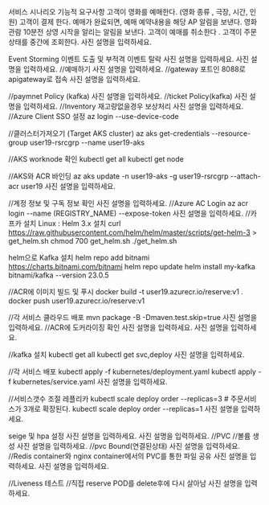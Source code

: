 서비스 시나리오
기능적 요구사항
고객이 영화를 예매한다. (영화 종류 , 극장, 시간, 인원)
고객이 결제 한다.
예매가 완료되면, 예매 예약내용을 해당 AP 알림을 보낸다.
영화 관람 10분전 상영 시작을 알리는 알림을 보낸다.
고객이 예매를 취소한다 .
고객이 주문상태를 중간에 조회한다.
사진 설명을 입력하세요.

Event Storming
이벤트 도출 및 부적격 이벤트 탈락
사진 설명을 입력하세요.
사진 설명을 입력하세요.
//예매하기
사진 설명을 입력하세요.
//gateway 포트인 8088로 apigateway로 접속
사진 설명을 입력하세요.

//paymnet Policy (kafka)
사진 설명을 입력하세요.
//ticket Policy(kafka)
사진 설명을 입력하세요.
//Inventory 재고량없을경우 보상처리
사진 설명을 입력하세요.
//Azure Client SSO 설정
az login --use-device-code

//클러스터가져오기 (Target AKS cluster)
az aks get-credentials --resource-group user19-rsrcgrp --name user19-aks

//AKS worknode 확인
kubectl get all
kubectl get node

//AKS와 ACR 바인딩
az aks update -n user19-aks -g user19-rsrcgrp --attach-acr user19
사진 설명을 입력하세요.

//계정 정보 및 구독 정보 확인
사진 설명을 입력하세요.
//Azure AC Login
az acr login --name (REGISTRY_NAME) --expose-token
사진 설명을 입력하세요.
//카프카 설치
Linux : Helm 3.x 설치
curl https://raw.githubusercontent.com/helm/helm/master/scripts/get-helm-3 > get_helm.sh chmod 700 get_helm.sh ./get_helm.sh

helm으로 Kafka 설치
helm repo add bitnami https://charts.bitnami.com/bitnami helm repo update helm install my-kafka bitnami/kafka --version 23.0.5


//ACR에 이미지 빌드 및 푸시
docker build -t user19.azurecr.io/reserve:v1 .
docker push user19.azurecr.io/reserve:v1


//각 서비스 클라우드 배포
mvn package -B -Dmaven.test.skip=true
사진 설명을 입력하세요.
//ACR에 도커라이징 확인
사진 설명을 입력하세요.
사진 설명을 입력하세요.


//kafka 설치
kubectl get all
kubectl get svc,deploy
사진 설명을 입력하세요.


//각 서비스 배포
kubectl apply -f kubernetes/deployment.yaml
kubectl apply -f kubernetes/service.yaml
사진 설명을 입력하세요.

//서비스갯수 조절 레플리카
kubectl scale deploy order --replicas=3 # 주문서비스가 3개로 확장된다. kubectl scale deploy order --replicas=1
사진 설명을 입력하세요.

seige 및 hpa 설정
사진 설명을 입력하세요.
사진 설명을 입력하세요.
//PVC
//볼륨 생성
사진 설명을 입력하세요.
//pvc Bound(연결된상태)
사진 설명을 입력하세요.
//Redis container와 nginx container에서의 PVC를 통한 파일 공유
사진 설명을 입력하세요.
사진 설명을 입력하세요.


//Liveness 테스트
//직접 reserve POD를 delete후에 다시 살아남
사진 설명을 입력하세요.



